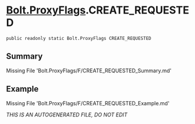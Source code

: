 # [Bolt.ProxyFlags](Types/Bolt.ProxyFlags.md).CREATE_REQUESTED
`public readonly static Bolt.ProxyFlags CREATE_REQUESTED`
## Summary
Missing File 'Bolt.ProxyFlags/F/CREATE_REQUESTED_Summary.md'
## Example
Missing File 'Bolt.ProxyFlags/F/CREATE_REQUESTED_Example.md'

*THIS IS AN AUTOGENERATED FILE, DO NOT EDIT*
